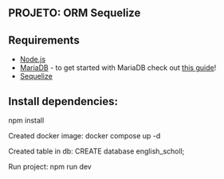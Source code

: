 ## PROJETO: ORM Sequelize

## Requirements

* [Node.js](https://nodejs.org/en/download/)
* [MariaDB](https://mariadb.com) - to get started with MariaDB check out [this guide](https://github.com/mariadb-developers/mariadb-getting-started)!
* [Sequelize](https://sequelize.org/v5/manual/)

## Install dependencies:
npm install

Created docker image:
docker compose up -d

Created table in db:
CREATE database english_scholl;

Run project:
npm run dev


